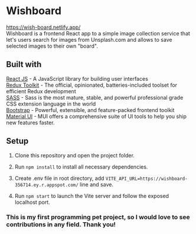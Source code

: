 # Wishboard
https://wish-board.netlify.app/
<br/>
Wishboard is a frontend React app to a simple image collection service that let's users search for images from Unsplash.com and allows to save selected images to their own "board".
<br />

## Built with
[React JS](https://reactjs.org/) - A JavaScript library for building user interfaces
<br />
[Redux Toolkit](https://redux-toolkit.js.org/) - The official, opinionated, batteries-included toolset for efficient Redux development
<br />
[SASS](https://sass-lang.com/) - Sass is the most mature, stable, and powerful professional grade CSS extension language in the world
<br />
[Bootstrap](https://getbootstrap.com/) - Powerful, extensible, and feature-packed frontend toolkit
<br />
[Material UI](https://mui.com/) - MUI offers a comprehensive suite of UI tools to help you ship new features faster. 

## Setup
1. Clone this repository and open the project folder.

2. Run `npm install` to install all necessary dependencies.

3. Create .env file in root directory, add `VITE_API_URL=https://wishboard-356714.ey.r.appspot.com/` line and save.

4. Run `npm start` to launch the Vite server and follow the exposed localhost port.

### This is my first programming pet project, so I would love to see contributions in any field. Thank you!
